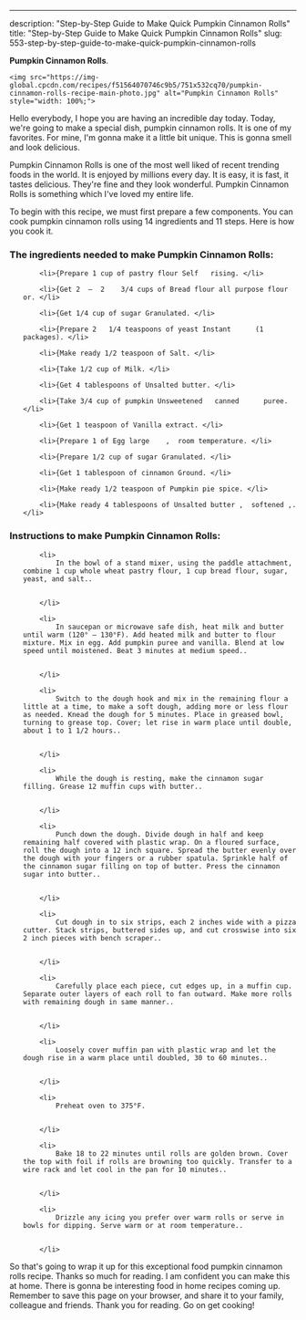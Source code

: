 ---
description: "Step-by-Step Guide to Make Quick Pumpkin Cinnamon Rolls"
title: "Step-by-Step Guide to Make Quick Pumpkin Cinnamon Rolls"
slug: 553-step-by-step-guide-to-make-quick-pumpkin-cinnamon-rolls

<p>
	<strong>Pumpkin Cinnamon Rolls</strong>. 
	
</p>
<p>
	
	<img src="https://img-global.cpcdn.com/recipes/f51564070746c9b5/751x532cq70/pumpkin-cinnamon-rolls-recipe-main-photo.jpg" alt="Pumpkin Cinnamon Rolls" style="width: 100%;">
	
	
</p>
<p>
	Hello everybody, I hope you are having an incredible day today. Today, we're going to make a special dish, pumpkin cinnamon rolls. It is one of my favorites. For mine, I'm gonna make it a little bit unique. This is gonna smell and look delicious.
</p>
	
<p>
	
</p>
<p>
	Pumpkin Cinnamon Rolls is one of the most well liked of recent trending foods in the world. It is enjoyed by millions every day. It is easy, it is fast, it tastes delicious. They're fine and they look wonderful. Pumpkin Cinnamon Rolls is something which I've loved my entire life.
</p>

<p>
To begin with this recipe, we must first prepare a few components. You can cook pumpkin cinnamon rolls using 14 ingredients and 11 steps. Here is how you cook it.
</p>

<h3>The ingredients needed to make Pumpkin Cinnamon Rolls:</h3>

<ol>
	
		<li>{Prepare 1 cup of pastry flour Self   rising. </li>
	
		<li>{Get 2  –  2    3/4 cups of Bread flour all purpose flour or. </li>
	
		<li>{Get 1/4 cup of sugar Granulated. </li>
	
		<li>{Prepare 2   1/4 teaspoons of yeast Instant      (1 packages). </li>
	
		<li>{Make ready 1/2 teaspoon of Salt. </li>
	
		<li>{Take 1/2 cup of Milk. </li>
	
		<li>{Get 4 tablespoons of Unsalted butter. </li>
	
		<li>{Take 3/4 cup of pumpkin Unsweetened   canned      puree. </li>
	
		<li>{Get 1 teaspoon of Vanilla extract. </li>
	
		<li>{Prepare 1 of Egg large    ,  room temperature. </li>
	
		<li>{Prepare 1/2 cup of sugar Granulated. </li>
	
		<li>{Get 1 tablespoon of cinnamon Ground. </li>
	
		<li>{Make ready 1/2 teaspoon of Pumpkin pie spice. </li>
	
		<li>{Make ready 4 tablespoons of Unsalted butter ,  softened ,. </li>
	
</ol>
<p>
	
</p>

<h3>Instructions to make Pumpkin Cinnamon Rolls:</h3>

<ol>
	
		<li>
			In the bowl of a stand mixer, using the paddle attachment, combine 1 cup whole wheat pastry flour, 1 cup bread flour, sugar, yeast, and salt..
			
			
		</li>
	
		<li>
			In saucepan or microwave safe dish, heat milk and butter until warm (120° – 130°F). Add heated milk and butter to flour mixture. Mix in egg. Add pumpkin puree and vanilla. Blend at low speed until moistened. Beat 3 minutes at medium speed..
			
			
		</li>
	
		<li>
			Switch to the dough hook and mix in the remaining flour a little at a time, to make a soft dough, adding more or less flour as needed. Knead the dough for 5 minutes. Place in greased bowl, turning to grease top. Cover; let rise in warm place until double, about 1 to 1 1/2 hours..
			
			
		</li>
	
		<li>
			While the dough is resting, make the cinnamon sugar filling. Grease 12 muffin cups with butter..
			
			
		</li>
	
		<li>
			Punch down the dough. Divide dough in half and keep remaining half covered with plastic wrap. On a floured surface, roll the dough into a 12 inch square. Spread the butter evenly over the dough with your fingers or a rubber spatula. Sprinkle half of the cinnamon sugar filling on top of butter. Press the cinnamon sugar into butter..
			
			
		</li>
	
		<li>
			Cut dough in to six strips, each 2 inches wide with a pizza cutter. Stack strips, buttered sides up, and cut crosswise into six 2 inch pieces with bench scraper..
			
			
		</li>
	
		<li>
			Carefully place each piece, cut edges up, in a muffin cup. Separate outer layers of each roll to fan outward. Make more rolls with remaining dough in same manner..
			
			
		</li>
	
		<li>
			Loosely cover muffin pan with plastic wrap and let the dough rise in a warm place until doubled, 30 to 60 minutes..
			
			
		</li>
	
		<li>
			Preheat oven to 375°F.
			
			
		</li>
	
		<li>
			Bake 18 to 22 minutes until rolls are golden brown. Cover the top with foil if rolls are browning too quickly. Transfer to a wire rack and let cool in the pan for 10 minutes..
			
			
		</li>
	
		<li>
			Drizzle any icing you prefer over warm rolls or serve in bowls for dipping. Serve warm or at room temperature..
			
			
		</li>
	
</ol>

<p>
	
</p>

<p>
	So that's going to wrap it up for this exceptional food pumpkin cinnamon rolls recipe. Thanks so much for reading. I am confident you can make this at home. There is gonna be interesting food in home recipes coming up. Remember to save this page on your browser, and share it to your family, colleague and friends. Thank you for reading. Go on get cooking!
</p>
